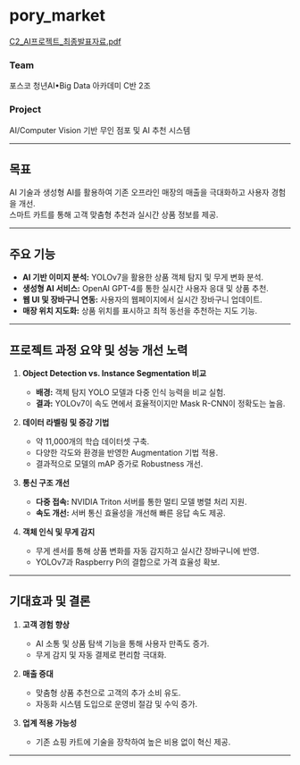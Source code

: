 # pory_market
[C2_AI프로젝트_최종발표자료.pdf](https://github.com/HaileysArchives/pory_market/blob/main/C2_AI%ED%94%84%EB%A1%9C%EC%A0%9D%ED%8A%B8_%EC%B5%9C%EC%A2%85%EB%B0%9C%ED%91%9C%EC%9E%90%EB%A3%8C.pdf)

### **Team**  
포스코 청년AI•Big Data 아카데미 C반 2조  

### **Project**  
AI/Computer Vision 기반 무인 점포 및 AI 추천 시스템  

---

## **목표**  
AI 기술과 생성형 AI를 활용하여 기존 오프라인 매장의 매출을 극대화하고 사용자 경험을 개선.  
스마트 카트를 통해 고객 맞춤형 추천과 실시간 상품 정보를 제공.  

---

## **주요 기능**  
- **AI 기반 이미지 분석:** YOLOv7을 활용한 상품 객체 탐지 및 무게 변화 분석.  
- **생성형 AI 서비스:** OpenAI GPT-4를 통한 실시간 사용자 응대 및 상품 추천.  
- **웹 UI 및 장바구니 연동:** 사용자의 웹페이지에서 실시간 장바구니 업데이트.  
- **매장 위치 지도화:** 상품 위치를 표시하고 최적 동선을 추천하는 지도 기능.  

---

## **프로젝트 과정 요약 및 성능 개선 노력**  

1. **Object Detection vs. Instance Segmentation 비교**  
   - **배경:** 객체 탐지 YOLO 모델과 다중 인식 능력을 비교 실험.  
   - **결과:** YOLOv7이 속도 면에서 효율적이지만 Mask R-CNN이 정확도는 높음.  

2. **데이터 라벨링 및 증강 기법**  
   - 약 11,000개의 학습 데이터셋 구축.  
   - 다양한 각도와 환경을 반영한 Augmentation 기법 적용.  
   - 결과적으로 모델의 mAP 증가로 Robustness 개선.  

3. **통신 구조 개선**  
   - **다중 접속:** NVIDIA Triton 서버를 통한 멀티 모델 병렬 처리 지원.  
   - **속도 개선:** 서버 통신 효율성을 개선해 빠른 응답 속도 제공.  

4. **객체 인식 및 무게 감지**  
   - 무게 센서를 통해 상품 변화를 자동 감지하고 실시간 장바구니에 반영.  
   - YOLOv7과 Raspberry Pi의 결합으로 가격 효율성 확보.  

---

## **기대효과 및 결론**  

1. **고객 경험 향상**  
   - AI 소통 및 상품 탐색 기능을 통해 사용자 만족도 증가.  
   - 무게 감지 및 자동 결제로 편리함 극대화.  

2. **매출 증대**  
   - 맞춤형 상품 추천으로 고객의 추가 소비 유도.  
   - 자동화 시스템 도입으로 운영비 절감 및 수익 증가.  

3. **업계 적용 가능성**  
   - 기존 쇼핑 카트에 기술을 장착하여 높은 비용 없이 혁신 제공.  

---
